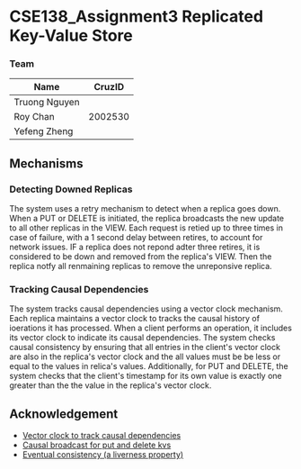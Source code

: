 # CSE138_Assignment3 Replicated Key-Value Store

### Team
| Name | CruzID |
|------|--------|
| Truong Nguyen | |
| Roy Chan | 2002530 |
| Yefeng Zheng | |

## Mechanisms
### Detecting Downed Replicas 
The system uses a retry mechanism to detect when a replica goes down. When a PUT or DELETE is initiated, the replica broadcasts the new update to  all other replicas in the VIEW. Each request is retied up to three times in case of failure, with a 1 second delay between retires, to account for network issues. IF a replica does not repond adter three retires, it is considered to be down and removed from the replica's VIEW. Then the replica notfy all renmaining replicas to remove the unreponsive replica. 

### Tracking Causal Dependencies
The system tracks causal dependencies using a vector clock mechanism. Each replica maintains a vector clock to tracks the causal history of ioerations it has processed. When a client performs an operation, it includes its vector clock to indicate its causal dependencies. The system checks causal consistency by ensuring that all entries in the client's vector clock are also in the replica's vector clock and the all values must be be less or equal to the values in relica's values. Additionally, for PUT and DELETE, the system checks that the client's timestamp for its own value is exactly one greater than the the value in the replica's vector clock.

## Acknowledgement
- [Vector clock to track causal dependencies](https://www.youtube.com/watch?v=5BHizc7BPyE&t=1s)
- [Causal broadcast for put and delete kvs](https://www.youtube.com/watch?v=buBGyECx69c&list=PLNPUF5QyWU8PydLG2cIJrCvnn5I_exhYx&index=5&t=1318s)
- [Eventual consistency (a liverness property)](https://www.youtube.com/watch?v=InctqJZwCdo&list=PLNPUF5QyWU8PydLG2cIJrCvnn5I_exhYx&index=13&t=391s)
